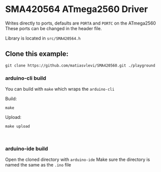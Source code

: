 # SMA420564 ATmega2560 Driver

Writes directly to ports, defaults are `PORTA` and `PORTC` on the ATmega2560
These ports can be changed in the header file. 

Library is located in `src/SMA420564.h`

## Clone this example:
```
git clone https://github.com/matiasvlevi/SMA420560.git ./playground
```

### arduino-cli build

You can build with `make` which wraps the `arduino-cli` 

Build:
```
make
```

Upload:
```
make upload
```

<br/>

### arduino-ide build

Open the cloned directory with `arduino-ide`
Make sure the directory is named the same as the `.ino` file
